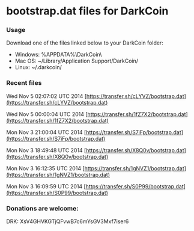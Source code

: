 # bootstrap.dat files for DarkCoin

### Usage

Download one of the files linked below to your  DarkCoin folder:
- Windows: %APPDATA%\DarkCoin\
- Mac OS: ~/Library/Application Support/DarkCoin/
- Linux: ~/.darkcoin/

### Recent files

Wed Nov  5 02:07:02 UTC 2014 [https://transfer.sh/cLYVZ/bootstrap.dat](https://transfer.sh/cLYVZ/bootstrap.dat)

Wed Nov  5 00:00:04 UTC 2014 [https://transfer.sh/1fZ7X2/bootstrap.dat](https://transfer.sh/1fZ7X2/bootstrap.dat)

Mon Nov  3 21:00:04 UTC 2014 [https://transfer.sh/S7iFp/bootstrap.dat](https://transfer.sh/S7iFp/bootstrap.dat)

Mon Nov  3 18:49:48 UTC 2014 [https://transfer.sh/X8Q0v/bootstrap.dat](https://transfer.sh/X8Q0v/bootstrap.dat)

Mon Nov  3 16:12:35 UTC 2014 [https://transfer.sh/1gNVZ1/bootstrap.dat](https://transfer.sh/1gNVZ1/bootstrap.dat)

Mon Nov  3 16:09:59 UTC 2014 [https://transfer.sh/S0P99/bootstrap.dat](https://transfer.sh/S0P99/bootstrap.dat)

### Donations are welcome:

DRK: XsV4GHVKGTjQFvwB7c6mYsGV3Mxf7iser6
